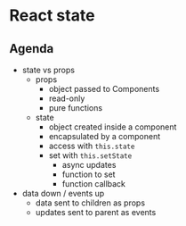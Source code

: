 # React state

## Agenda

* state vs props
  * props
    * object passed to Components
    * read-only
    * pure functions
  * state
    * object created inside a component
    * encapsulated by a component
    * access with `this.state`
    * set with `this.setState`
      * async updates
      * function to set
      * function callback
* data down / events up
  * data sent to children as props
  * updates sent to parent as events
